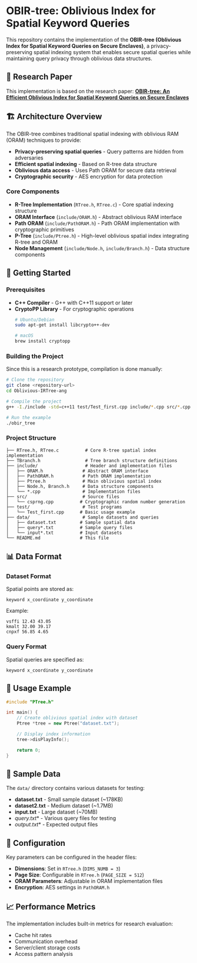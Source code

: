 # OBIR-tree: Oblivious Index for Spatial Keyword Queries

This repository contains the implementation of the **OBIR-tree (Oblivious Index for Spatial Keyword Queries on Secure Enclaves)**, a privacy-preserving spatial indexing system that enables secure spatial queries while maintaining query privacy through oblivious data structures.

## 📖 Research Paper

This implementation is based on the research paper:
**[OBIR-tree: An Efficient Oblivious Index for Spatial Keyword Queries on Secure Enclaves](https://dl.acm.org/doi/10.1145/3709708)**

## 🏗️ Architecture Overview

The OBIR-tree combines traditional spatial indexing with oblivious RAM (ORAM) techniques to provide:
- **Privacy-preserving spatial queries** - Query patterns are hidden from adversaries
- **Efficient spatial indexing** - Based on R-tree data structure
- **Oblivious data access** - Uses Path ORAM for secure data retrieval
- **Cryptographic security** - AES encryption for data protection

### Core Components

- **R-Tree Implementation** (`RTree.h`, `RTree.c`) - Core spatial indexing structure
- **ORAM Interface** (`include/ORAM.h`) - Abstract oblivious RAM interface
- **Path ORAM** (`include/PathORAM.h`) - Path ORAM implementation with cryptographic primitives
- **P-Tree** (`include/Ptree.h`) - High-level oblivious spatial index integrating R-tree and ORAM
- **Node Management** (`include/Node.h`, `include/Branch.h`) - Data structure components

## 🚀 Getting Started

### Prerequisites

- **C++ Compiler** - G++ with C++11 support or later
- **CryptoPP Library** - For cryptographic operations
  ```bash
  # Ubuntu/Debian
  sudo apt-get install libcrypto++-dev

  # macOS
  brew install cryptopp
  ```

### Building the Project

Since this is a research prototype, compilation is done manually:

```bash
# Clone the repository
git clone <repository-url>
cd Oblivious-IRTree-ang

# Compile the project
g++ -I./include -std=c++11 test/Test_first.cpp include/*.cpp src/*.cpp RTree.c -lcryptopp -o obir_tree

# Run the example
./obir_tree
```

### Project Structure

```
├── RTree.h, RTree.c          # Core R-tree spatial index implementation
├── TBranch.h                 # Tree branch structure definitions
├── include/                  # Header and implementation files
│   ├── ORAM.h               # Abstract ORAM interface
│   ├── PathORAM.h           # Path ORAM implementation
│   ├── Ptree.h              # Main oblivious spatial index
│   ├── Node.h, Branch.h     # Data structure components
│   └── *.cpp                # Implementation files
├── src/                     # Source files
│   └── csprng.cpp          # Cryptographic random number generation
├── test/                    # Test programs
│   └── Test_first.cpp      # Basic usage example
├── data/                    # Sample datasets and queries
│   ├── dataset.txt         # Sample spatial data
│   ├── query*.txt          # Sample query files
│   └── input*.txt          # Input datasets
└── README.md               # This file
```

## 📊 Data Format

### Dataset Format
Spatial points are stored as:
```
keyword x_coordinate y_coordinate
```
Example:
```
vsffi 12.43 43.05
kmalt 32.00 39.17
cnpxf 56.85 4.65
```

### Query Format
Spatial queries are specified as:
```
keyword x_coordinate y_coordinate
```

## 🧪 Usage Example

```cpp
#include "PTree.h"

int main() {
    // Create oblivious spatial index with dataset
    Ptree *tree = new Ptree("dataset.txt");

    // Display index information
    tree->disPlayInfo();

    return 0;
}
```

## 📁 Sample Data

The `data/` directory contains various datasets for testing:

- **dataset.txt** - Small sample dataset (~178KB)
- **dataset2.txt** - Medium dataset (~1.7MB)
- **input.txt** - Large dataset (~70MB)
- **query*.txt** - Various query files for testing
- **output*.txt** - Expected output files

## 🔧 Configuration

Key parameters can be configured in the header files:

- **Dimensions**: Set in `RTree.h` (`DIMS_NUMB = 3`)
- **Page Size**: Configurable in `RTree.h` (`PAGE_SIZE = 512`)
- **ORAM Parameters**: Adjustable in ORAM implementation files
- **Encryption**: AES settings in `PathORAM.h`

## 📈 Performance Metrics

The implementation includes built-in metrics for research evaluation:
- Cache hit rates
- Communication overhead
- Server/client storage costs
- Access pattern analysis